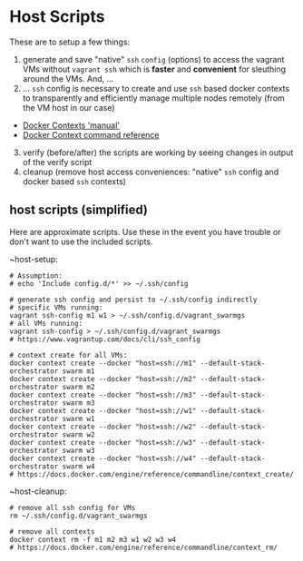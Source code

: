 # Host Scripts

These are to setup a few things:
1. generate and save "native" `ssh` `config` (options) to access the vagrant VMs without `vagrant ssh` which is **faster** and **convenient** for sleuthing around the VMs. And, ...
2. ... `ssh` config is necessary to create and use `ssh` based docker contexts to transparently and efficiently manage multiple nodes remotely (from the VM host in our case)
  - [Docker Contexts 'manual'](https://docs.docker.com/engine/context/working-with-contexts/)
  - [Docker Context command reference](https://docs.docker.com/engine/reference/commandline/context)

3. verify (before/after) the scripts are working by seeing changes in output of the verify script
4. cleanup (remove host access conveniences: "native" `ssh` config and docker based `ssh` contexts)

## host scripts (simplified)

Here are approximate scripts. Use these in the event you have trouble or don't want to use the included scripts. 

~host-setup:

```shell
# Assumption:
# echo 'Include config.d/*' >> ~/.ssh/config

# generate ssh config and persist to ~/.ssh/config indirectly
# specific VMs running:
vagrant ssh-config m1 w1 > ~/.ssh/config.d/vagrant_swarmgs
# all VMs running:
vagrant ssh-config > ~/.ssh/config.d/vagrant_swarmgs
# https://www.vagrantup.com/docs/cli/ssh_config

# context create for all VMs:
docker context create --docker "host=ssh://m1" --default-stack-orchestrator swarm m1
docker context create --docker "host=ssh://m2" --default-stack-orchestrator swarm m2
docker context create --docker "host=ssh://m3" --default-stack-orchestrator swarm m3
docker context create --docker "host=ssh://w1" --default-stack-orchestrator swarm w1
docker context create --docker "host=ssh://w2" --default-stack-orchestrator swarm w2
docker context create --docker "host=ssh://w3" --default-stack-orchestrator swarm w3
docker context create --docker "host=ssh://w4" --default-stack-orchestrator swarm w4
# https://docs.docker.com/engine/reference/commandline/context_create/
```


~host-cleanup:
```shell
# remove all ssh config for VMs
rm ~/.ssh/config.d/vagrant_swarmgs 

# remove all contexts
docker context rm -f m1 m2 m3 w1 w2 w3 w4
# https://docs.docker.com/engine/reference/commandline/context_rm/
```

